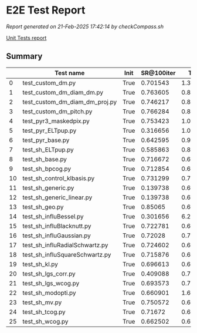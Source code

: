 # E2E Test Report

*Report generated on 21-Feb-2025 17:42:14 by checkCompass.sh*

[Unit Tests report](report_unit_test.html)

## Summary

|    | Test name                      | Init   |   SR@100iter |   T Init |      T Loop |
|----|--------------------------------|--------|--------------|----------|-------------|
|  0 | test_custom_dm.py              | True   |     0.701543 | 1.38762  | 0.000947743 |
|  1 | test_custom_dm_diam_dm.py      | True   |     0.763605 | 0.885024 | 0.0010006   |
|  2 | test_custom_dm_diam_dm_proj.py | True   |     0.746217 | 0.837211 | 0.000963929 |
|  3 | test_custom_dm_pitch.py        | True   |     0.766284 | 0.818571 | 0.000927078 |
|  4 | test_pyr3_maskedpix.py         | True   |     0.753423 | 1.03386  | 0.00320323  |
|  5 | test_pyr_ELTpup.py             | True   |     0.316656 | 1.02817  | 0.00282486  |
|  6 | test_pyr_base.py               | True   |     0.642595 | 0.97348  | 0.0032228   |
|  7 | test_sh_ELTpup.py              | True   |     0.585863 | 0.814249 | 0.00093569  |
|  8 | test_sh_base.py                | True   |     0.716672 | 0.642707 | 0.00101876  |
|  9 | test_sh_bpcog.py               | True   |     0.712854 | 0.641474 | 0.00110256  |
| 10 | test_sh_control_klbasis.py     | True   |     0.731299 | 0.751269 | 0.00108393  |
| 11 | test_sh_generic.py             | True   |     0.139738 | 0.607586 | 0.00108017  |
| 12 | test_sh_generic_linear.py      | True   |     0.139738 | 0.605332 | 0.00142181  |
| 13 | test_sh_geo.py                 | True   |     0.85065  | 0.657495 | 0.00126841  |
| 14 | test_sh_influBessel.py         | True   |     0.301656 | 6.21897  | 0.00104364  |
| 15 | test_sh_influBlacknutt.py      | True   |     0.722781 | 0.689752 | 0.00134187  |
| 16 | test_sh_influGaussian.py       | True   |     0.72028  | 0.706826 | 0.0016772   |
| 17 | test_sh_influRadialSchwartz.py | True   |     0.724602 | 0.694771 | 0.00104665  |
| 18 | test_sh_influSquareSchwartz.py | True   |     0.715876 | 0.690904 | 0.00108486  |
| 19 | test_sh_kl.py                  | True   |     0.696613 | 0.659224 | 0.000921486 |
| 20 | test_sh_lgs_corr.py            | True   |     0.409088 | 0.752208 | 0.00169531  |
| 21 | test_sh_lgs_wcog.py            | True   |     0.693573 | 0.715141 | 0.00123287  |
| 22 | test_sh_modopti.py             | True   |     0.660901 | 1.62134  | 0.000930604 |
| 23 | test_sh_mv.py                  | True   |     0.750572 | 0.640983 | 0.00119235  |
| 24 | test_sh_tcog.py                | True   |     0.71672  | 0.665251 | 0.00100314  |
| 25 | test_sh_wcog.py                | True   |     0.662502 | 0.672079 | 0.00106153  |